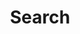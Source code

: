 ---
title: "Search"
layout: "search"
url: "/search"
# description: "Search through this site"
summary: "search"
placeholder: "Type here"
--- 